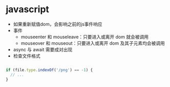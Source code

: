# javascript

- 如果重新赋值dom，会影响之前的js事件响应
- 事件
  - mouseenter 和 mouseleave：只要进入或离开 dom 就会被调用
  - mouseover 和 mouseout：只要进入或离开 dom 及其子元素均会被调用
- async 与 await 需要成对出现
- 检查文件格式

```javascript

if (file.type.indexOf('/png') == -1) {
  // ...
}

```
